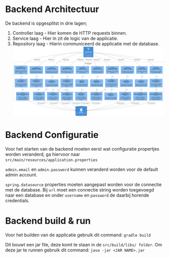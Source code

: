 # Backend Architectuur
De backend is opgesplitst in drie lagen;
1. Controller laag - Hier komen de HTTP requests binnen.
2. Service laag - Hier in zit de logic van de applicatie.
3. Repository laag - Hierin communiceerd de applicatie met de database.
![alt text](RIGS_Admin_Component_Diagram.png)

# Backend Configuratie
Voor het starten van de backend moeten eerst wat configuratie propertjes worden veranderd, ga hiervoor naar `src/main/resources/application.properties`

`admin.email` en `admin.password` kunnen veranderd worden voor de default admin account.

`spring.datasource` properties moeten aangepast worden voor de connectie met de database.
Bij `url` moet een connectie string worden toegevoegd naar een database en onder `username` en `password` de daarbij horende credentials.

# Backend build & run
Voor het builden van de applicatie gebruik dit command: `gradle build`

Dit bouwt een jar file, deze komt te staan in de `src/build/libs/ folder`. Om deze jar te runnen gebruik dit command: `java -jar <JAR NAME>.jar`
